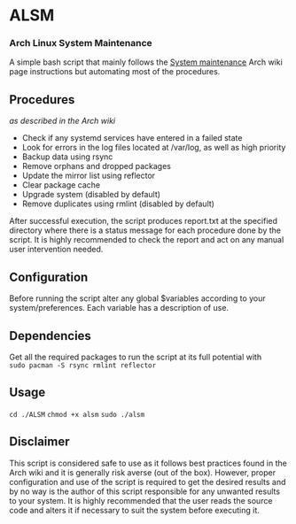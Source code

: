 # ALSM
### Arch Linux System Maintenance
A simple bash script that mainly follows the [System maintenance](https://wiki.archlinux.org/index.php/System_maintenance) Arch wiki page instructions but automating most of the procedures.
## Procedures
*as described in the Arch wiki*
- Check if any systemd services have entered in a failed state
- Look for errors in the log files located at /var/log, as well as high priority
- Backup data using rsync
- Remove orphans and dropped packages
- Update the mirror list using reflector
- Clear package cache
- Upgrade system (disabled by default)
- Remove duplicates using rmlint (disabled by default)

After successful execution, the script produces report.txt at the specified directory where there is a status message for each procedure done by the script. It is highly recommended to check the report and act on any manual user intervention needed.
## Configuration
Before running the script alter any global $variables according to your system/preferences. Each variable has a description of use.
## Dependencies
Get all the required packages to run the script at its full potential with  
`sudo pacman -S rsync rmlint reflector`
## Usage
`cd ./ALSM`
`chmod +x alsm`
`sudo ./alsm` 
## Disclaimer
This script is considered safe to use as it follows best practices found in the Arch wiki and it is generally risk averse (out of the box). However, proper configuration and use of the script is required to get the desired results and by no way is the author of this script responsible for any unwanted results to your system. It is highly recommended that the user reads the source code and alters it if necessary to suit the system before executing it.
